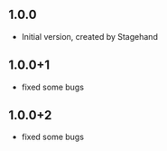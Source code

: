 ## 1.0.0

- Initial version, created by Stagehand

## 1.0.0+1

- fixed some bugs

## 1.0.0+2

- fixed some bugs